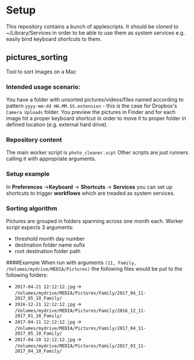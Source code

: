# Setup
This repository contains a bunch of applescripts. It should be cloned to ~/Library/Services in order to be able to use them as system services e.g. easily bind keyboard shortcuts to them.

## pictures_sorting
Tool to sort images on a Mac

### Intended usage scenario:
You have a folder with unsorted pictures/videos/files named according to pattern `yyyy-mm-dd HH.MM.SS.extension` - this is the case for Dropbox's `Camera Uploads` folder. You preview the pictures in Finder and for each image hit a proper keyboard shortcut in order to move it to proper folder in defined location (e.g. external hard drive).

### Repository content
The main worker script is `photo_cleaner.scpt`
Other scripts are just runners calling it with appropriate arguments.

### Setup example
In **Preferences** ->**Keyboard** -> **Shortcuts** -> **Services** you can set up shortcuts to trigger **workflows** which are treaded as system services.

### Sorting algorithm
Pictures are grouped in folders spanning across one month each.
Worker script expects 3 arguments:

* threshold month day number
* destination folder name sufix
* root destination folder path

####Example
When run with arguments `(11, Family, /Volumes/mydrive/MEDIA/Pictures)`
the following files would be put to the following folders: 

* `2017-04-21 12:12:12.jpg` -> `/Volumes/mydrive/MEDIA/Pictures/Family/2017_04_11-2017_05_10_Family/`
* `2016-12-21 12:12:12.jpg` -> `/Volumes/mydrive/MEDIA/Pictures/Family/2016_12_11-2017_01_10_Family/`
* `2017-04-11 12:12:12.jpg` -> `/Volumes/mydrive/MEDIA/Pictures/Family/2017_04_11-2017_05_10_Family/`
* `2017-04-10 12:12:12.jpg` -> `/Volumes/mydrive/MEDIA/Pictures/Family/2017_03_11-2017_04_10_Family/`
